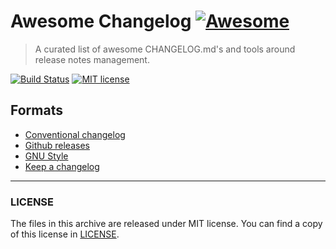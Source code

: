 # Awesome Changelog [![Awesome](https://awesome.re/badge.svg)](https://github.com/sindresorhus/awesome)
> A curated list of awesome CHANGELOG.md's and tools around release notes management.

[![Build Status](https://img.shields.io/travis/release-notes/awesome-changelog.svg)](https://travis-ci.org/release-notes/awesome-changelog)
[![MIT license](https://img.shields.io/github/license/release-notes/awesome-changelog.svg)](LICENSE)

## Formats

* [Conventional changelog](https://github.com/conventional-changelog/conventional-changelog)
* [Github releases](https://help.github.com/articles/creating-releases)
* [GNU Style](https://www.gnu.org/prep/standards/html_node/Style-of-Change-Logs.html)
* [Keep a changelog](keepachangelog.com)

---

### LICENSE

The files in this archive are released under MIT license.
You can find a copy of this license in [LICENSE](LICENSE).

